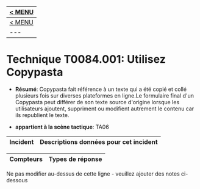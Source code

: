 |[< MENU](../README.md)|
|---|
|[< MENU](../../README.md)|
|---|
# Technique T0084.001: Utilisez Copypasta

* **Résumé**: Copypasta fait référence à un texte qui a été copié et collé plusieurs fois sur diverses plateformes en ligne.Le formulaire final d'un Copypasta peut différer de son texte source d'origine lorsque les utilisateurs ajoutent, suppriment ou modifient autrement le contenu car ils republient le texte.

* **appartient à la scène tactique**: TA06


|Incident |Descriptions données pour cet incident |
|-------- |-------------------- |



|Compteurs |Types de réponse |
|-------- |-------------- |


Ne pas modifier au-dessus de cette ligne - veuillez ajouter des notes ci-dessous